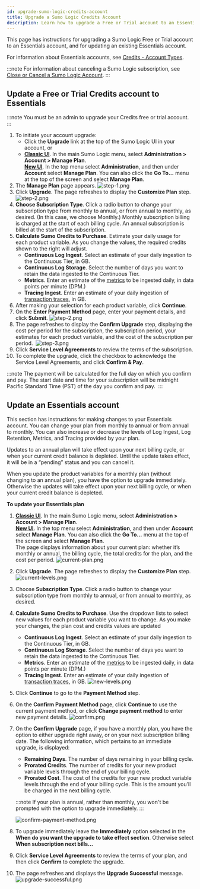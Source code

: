 ```yaml
---
id: upgrade-sumo-logic-credits-account
title: Upgrade a Sumo Logic Credits Account
description: Learn how to upgrade a Free or Trial account to an Essentials subscription.
---
```


This page has instructions for upgrading a Sumo Logic Free or Trial account to an Essentials account, and for updating an existing Essentials account.

For information about Essentials accounts, see [Credits - Account Types](/docs/manage/manage-subscription/sumo-logic-credits-accounts). 

:::note
For information about canceling a Sumo Logic subscription, see [Close or Cancel a Sumo Logic Account](close-cancel-sumo-account.md).
:::

## Update a Free or Trial Credits account to Essentials

:::note
You must be an admin to upgrade your Credits free or trial account.
:::

1. To initiate your account upgrade: 
     * Click the **Upgrade** link at the top of the Sumo Logic UI in your account, or
     * [**Classic UI**](/docs/get-started/sumo-logic-ui-classic). In the main Sumo Logic menu, select **Administration > Account > Manage Plan**. <br/> [**New UI**](/docs/get-started/sumo-logic-ui/). In the top menu select **Administration**, and then under **Account** select **Manage Plan**. You can also click the **Go To...** menu at the top of the screen and select **Manage Plan**.
2. The **Manage Plan** page appears.
    ![step-1.png](/img/manage/subscriptions/manage-plan-upgrade-to-essentials.png)
3. Click **Upgrade**. The page refreshes to display the **Customize Plan** step.
    ![step-2.png](/img/manage/subscriptions/customize-plan-new-levels.png)
4. **Choose Subscription Type**. Click a radio button to change your subscription type from monthly to annual, or from annual to monthly, as desired. (In this case, we choose Monthly.) Monthly subscription billing is charged at the start of each billing cycle. An annual subscription is billed at the start of the subscription.
5. **Calculate Sumo Credits to Purchase**. Estimate your daily usage for each product variable. As you change the values, the required credits shown to the right will adjust.
   * **Continuous Log Ingest**. Select an estimate of your daily ingestion to the Continuous Tier, in GB.
   * **Continuous Log Storage**. Select the number of days you want to retain the data ingested to the Continuous Tier.
   * **Metrics**. Enter an estimate of the [metrics](/docs/metrics) to be ingested daily, in data points per minute (DPM.)
   * **Tracing Ingest**. Enter an estimate of your daily ingestion of [transaction traces](/docs/apm/traces), in GB. 
6. After making your selection for each product variable, click **Continue**.
7. On the **Enter Payment Method** page, enter your payment details, and click **Submit**.
    ![step-2.png](/img/manage/subscriptions/enter-payment-method.png)
8.  The page refreshes to display the **Confirm Upgrade** step, displaying the cost per period for the subscription, the subscription period, your estimates for each product variable, and the cost of the subscription per period. 
    ![step-3.png](/img/manage/subscriptions/confirm-upgrade.png)
9.  Click **Service Level Agreements** to review the terms of the subscription.
10. To complete the upgrade, click the checkbox to acknowledge the Service Level Agreements, and click **Confirm & Pay**.

:::note
The payment will be calculated for the full day on which you confirm and pay. The start date and time for your subscription will be midnight Pacific Standard Time (PST) of the day you confirm and pay. 
:::

## Update an Essentials account

This section has instructions for making changes to your Essentials account. You can change your plan from monthly to annual or from annual to monthly. You can also increase or decrease the levels of Log Ingest, Log Retention, Metrics, and Tracing provided by your plan.

Updates to an annual plan will take effect upon your next billing cycle, or when your current credit balance is depleted. Until the update takes effect, it will be in a “pending” status and you can cancel it.

When you update the product variables for a monthly plan (without changing to an annual plan), you have the option to upgrade immediately. Otherwise the updates will take effect upon your next billing cycle, or when your current credit balance is depleted.

**To update your Essentials plan**

1. [**Classic UI**](/docs/get-started/sumo-logic-ui-classic). In the main Sumo Logic menu, select **Administration > Account > Manage Plan**. <br/> [**New UI**](/docs/get-started/sumo-logic-ui/). In the top menu select **Administration**, and then under **Account** select **Manage Plan**. You can also click the **Go To...** menu at the top of the screen and select **Manage Plan**. <br/>The page displays information about your current plan: whether it’s monthly or annual, the billing cycle, the total credits for the plan, and the cost per period.
    ![current-plan.png](/img/manage/subscriptions/current-plan.png)
2. Click **Upgrade**. The page refreshes to display the **Customize Plan** step.
    ![current-levels.png](/img/manage/subscriptions/current-levels.png)
4. Choose **Subscription Type**. Click a radio button to change your subscription type from monthly to annual, or from annual to monthly, as desired.
5. **Calculate Sumo Credits to Purchase**. Use the dropdown lists to select new values for each product variable you want to change. As you make your changes, the plan cost and credits values are updated
    * **Continuous Log Ingest**. Select an estimate of your daily ingestion to the Continuous Tier, in GB.
    * **Continuous Log Storage**. Select the number of days you want to retain the data ingested to the Continuous Tier.
    * **Metrics**. Enter an estimate of the [metrics](/docs/metrics) to be ingested daily, in data points per minute (DPM.)
    * **Tracing Ingest**. Enter an estimate of your daily ingestion of [transaction traces](/docs/apm/traces), in GB.
       ![new-levels.png](/img/manage/subscriptions/new-levels.png)
6. Click **Continue** to go to the **Payment Method** step.
7. On the **Confirm Payment Method** page, click **Continue** to use the current payment method, or click **Change payment method** to enter new payment details.
   ![confirm.png](/img/manage/subscriptions/confirm-payment-method.png)
8. On the **Confirm Upgrade** page, if you have a monthly plan, you have the option to either upgrade right away, or on your next subscription billing date. The following information, which pertains to an immediate upgrade, is displayed:
    * **Remaining Days**. The number of days remaining in your billing cycle.
    * **Prorated Credits**. The number of credits for your new product variable levels through the end of your billing cycle.
    * **Prorated Cost**. The cost of the credits for your new product variable levels through the end of your billing cycle. This is the amount you’ll be charged in the next billing cycle.

    :::note
    If your plan is annual, rather than monthly, you won't be prompted with the option to upgrade immediately.
    :::

   ![confirm-payment-method.png](/img/manage/subscriptions/confirm-payment-method.png)
9. To upgrade immediately leave the **Immediately** option selected in the **When do you want the upgrade to take effect section**. Otherwise select **When subscription next bills…**
10. Click **Service Level Agreements** to review the terms of your plan, and then click **Confirm** to complete the upgrade.
11. The page refreshes and displays the **Upgrade Successful** message.
    ![upgrade-successful.png](/img/manage/subscriptions/upgrade-success.png)
